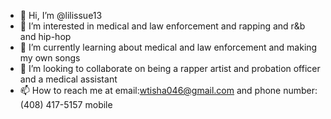 - 👋 Hi, I’m @lilissue13
- 👀 I’m interested in medical and law enforcement and rapping and r&b and hip-hop
- 🌱 I’m currently learning about medical and law enforcement and making my own songs 
- 💞️ I’m looking to collaborate on being a rapper artist and probation officer and a medical assistant 
- 📫 How to reach me at email:wtisha046@gmail.com and phone number: (408) 417-5157 mobile 

<!---
lilissue13/lilissue13 is a ✨ special ✨ repository because its `README.md` (this file) appears on your GitHub profile.
You can click the Preview link to take a look at your changes.
--->
